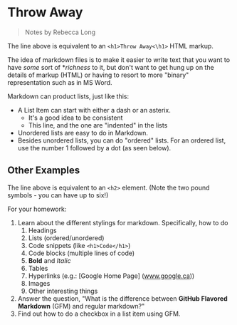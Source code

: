 # Throw Away

> Notes by Rebecca Long

The line above is equivalent to an `<h1>Throw Away<\h1>` HTML markup.

The idea of markdown files is to make it easier to write text that you want to have *some* sort of  **richness* to it, but don't want to get hung up on the details of markup (HTML) or having to resort to more "binary" representation such as in MS Word.

Markdown can product lists, just like this:

- A List Item can start with either a dash or an asterix.
	- It's a good idea to be consistent
	- This line, and the one are "indented" in the lists
- Unordered lists are easy to do in Markdown.
- Besides unordered lists, you can do "ordered" lists. For an ordered list, use the number 1 followed by a dot (as seen below).

## Other Examples

The line above is equivalent to an `<h2>` element. (Note the two pound symbols - you can have up to six!)

For your homework:

1. Learn about the different stylings for markdown. Specifically, how to do
	1. Headings
	1. Lists (ordered/unordered)
	1. Code snippets (like `<h1>Code</h1>`)
	1. Code blocks (multiple lines of code)
	1. **Bold** and *Italic*
	1. Tables
	1. Hyperlinks (e.g.: [Google Home Page] (www.google.ca))
	1. Images
	1. Other interesting things
1. Answer the question, "What is the difference between **GitHub Flavored Markdown** (GFM) and regular markdown?"
1. Find out how to do a checkbox in a list item using GFM.